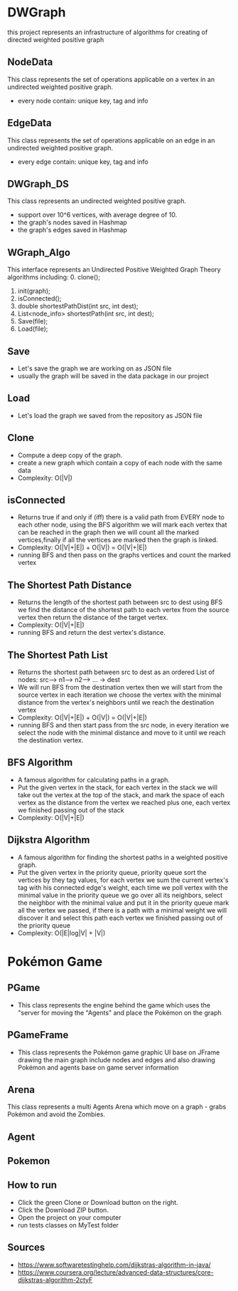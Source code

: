  DWGraph
 ======

 this project represents an infrastructure of 
 algorithms for creating of directed weighted positive graph

 ## NodeData 
 This class represents the set of operations applicable on a 
 vertex in an undirected weighted positive graph.
 * every node contain: unique key, tag and info 
 
  ## EdgeData 
  This class represents the set of operations applicable on an 
  edge in an undirected weighted positive graph.
  * every edge contain: unique key, tag and info 
 
 ## DWGraph_DS
 This class represents an undirected weighted positive graph. 
 * support over 10^6 vertices, with average degree of 10.
 * the graph's nodes saved in Hashmap 
 * the graph's edges saved in Hashmap 

 ## WGraph_Algo
 This interface represents an Undirected Positive Weighted Graph Theory algorithms including:
 0. clone();
 1. init(graph);
 2. isConnected();
 3. double shortestPathDist(int src, int dest);
 4. List<node_info> shortestPath(int src, int dest);
 5. Save(file);
 6. Load(file);
 
 ## Save
 * Let's save the graph we are working on as JSON file 
 * usually the graph will be saved in the data package in our project 
   
 ## Load
 * Let's load the graph we saved from the repository as JSON file 
 
 ## Clone
 * Compute a deep copy of the graph.
 * create a new graph which contain a copy of each node with the same data
 * Complexity: O(|V|) 
  
 ## isConnected
 * Returns true if and only if (iff) there is a valid path from EVERY node to each other node, 
   using the BFS algorithm we will mark each vertex that can be reached in the graph
   then we will count all the marked vertices,finally if all the vertices are marked then the graph is linked.
 * Complexity: O(|V|+|E|) + O(|V|) = O(|V|+|E|)
 * running BFS and then pass on the graphs vertices and count the marked vertex 
   
 ## The Shortest Path Distance 
 * Returns the length of the shortest path between src to dest 
   using BFS we find the distance of the shortest path to each vertex from the source vertex 
   then return the distance of the target vertex.
 * Complexity: O(|V|+|E|) 
 * running BFS and return the dest vertex's distance. 
  
 ## The Shortest Path List 
 * Returns the shortest path between src to dest 
   as an ordered List of nodes: src--> n1--> n2--> ... -> dest 
 * We will run BFS from the destination vertex 
   then we will start from the source vertex 
   in each iteration we choose the vertex with the minimal distance from the vertex's neighbors 
   until we reach the destination vertex
 * Complexity: O(|V|+|E|) + O(|V|) = O(|V|+|E|)
 * running BFS and then start pass from the src node, in every iteration we select the 
 node with the minimal distance and move to it until we reach the destination vertex.
 
 ## BFS Algorithm
 * A famous algorithm for calculating paths in a graph.
 * Put the given vertex in the stack,
   for each vertex in the stack we will take out the vertex at the top of the stack,
   and mark the space of each vertex as the distance from the vertex we reached plus one,
   each vertex we finished passing out of the stack
 * Complexity: O(|V|+|E|) 
 
  ## Dijkstra Algorithm
  * A famous algorithm for finding the shortest paths in a weighted positive graph.
  * Put the given vertex in the priority queue,
      priority queue sort the vertices by they tag values, 
      for each vertex we sum the current vertex's tag with his connected edge's weight, 
      each time we poll vertex with the minimal value in the priority queue 
      we go over all its neighbors, select the neighbor with the minimal value and put it in the priority queue
      mark all the vertex we passed,
      if there is a path with a minimal weight we will discover it and select this path
      each vertex we finished passing out of the priority queue
  * Complexity: O(|E|log|V| + |V|)


Pokémon Game
======

## PGame
* This class represents the engine behind the game which uses the 
  "server for moving the "Agents" and place the Pokémon on the graph

## PGameFrame
* This class represents the Pokémon game graphic UI base on 
  JFrame drawing the main graph include nodes and edges and also 
  drawing Pokémon and agents base on game server information

## Arena
This class represents a multi Agents Arena which move on a graph - 
grabs Pokémon and avoid the Zombies.

## Agent


## Pokemon

 
 ## How to run ##
 * Click the green Clone or Download button on the right. 
 * Click the Download ZIP button. 
 * Open the project on your computer 
 * run tests classes on MyTest folder
 
 ## Sources ##
 * https://www.softwaretestinghelp.com/dijkstras-algorithm-in-java/
 * https://www.coursera.org/lecture/advanced-data-structures/core-dijkstras-algorithm-2ctyF
